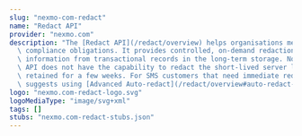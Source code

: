 ```yaml
---
slug: "nexmo-com-redact"
name: "Redact API"
provider: "nexmo.com"
description: "The [Redact API](/redact/overview) helps organisations meet their privacy\
  \ compliance obligations. It provides controlled, on-demand redaction of private\
  \ information from transactional records in the long-term storage. Note, Redact\
  \ API does not have the capability to redact the short-lived server logs that are\
  \ retained for a few weeks. For SMS customers that need immediate redaction, Vonage\
  \ suggests using [Advanced Auto-redact](/redact/overview#auto-redact-vs-redact-api)."
logo: "nexmo.com-redact-logo.svg"
logoMediaType: "image/svg+xml"
tags: []
stubs: "nexmo.com-redact-stubs.json"
---
```

